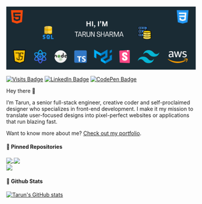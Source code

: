[![Tarun's GitHub Banner](./assets/TarunBanner.png)](https://google.com)

[![Visits Badge](https://badges.pufler.dev/visits/taruns117/taruns117)](https://thecodesamurai.com/)
[![LinkedIn Badge](https://img.shields.io/badge/Linkedin-Profile-%230073b1?style=plastic&link=https%3A%2F%2Fwww.linkedin.com%2Fin%2Ftarun-sharma117%2F)](https://www.linkedin.com/in/tarun-sharma117/)
[![CodePen Badge](https://img.shields.io/badge/CodePen-Profile-informational?style=flat&logo=codepen&logoColor=white&color=black)](https://codepen.io/tarun-sharma-vst-au4)

Hey there 👋

I’m Tarun, a senior full-stack engineer, creative coder and self-proclaimed designer who specializes in front-end development. I make it my mission to translate user-focused designs into pixel-perfect websites or applications that run blazing fast.

Want to know more about me? <a href="">Check out my portfolio</a>.

<h4> 📌 Pinned Repositories</h4>

<a href="https://github.com/taruns117/React-Jonas-course">
  <img align="center" src="https://github-readme-stats.vercel.app/api/pin/?username=taruns0203&repo=React-Jonas-course&title_color=ffffff&text_color=c9cacc&icon_color=4AB197&bg_color=1A2B34" style="max-width: 100%;">
</a>

<a href="https://github.com/taruns0203/DSA">
  <img align="center" src="https://github-readme-stats.vercel.app/api/pin/?username=taruns0203&repo=DSA&title_color=ffffff&text_color=c9cacc&icon_color=4AB197&bg_color=1A2B34" style="max-width: 100%;">
</a>

<br />
<a href="https://github.com/taruns117/taruns117">
  <img align="center" src="https://github-readme-stats.vercel.app/api/pin/?username=taruns117&repo=taruns117&title_color=ffffff&text_color=c9cacc&icon_color=4AB197&bg_color=1A2B34" style="max-width: 100%;">
</a>

<h4> 📌 Github Stats</h4>

[![Tarun's GitHub stats](https://github-readme-stats.vercel.app/api?username=taruns0203)](https://github.com/taruns0203/github-readme-stats)
